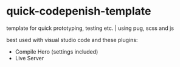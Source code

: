 # quick-codepenish-template
template for quick prototyping, testing etc. | using pug, scss and js

best used with visual studio code and these plugins:
- Compile Hero (settings included)
- Live Server